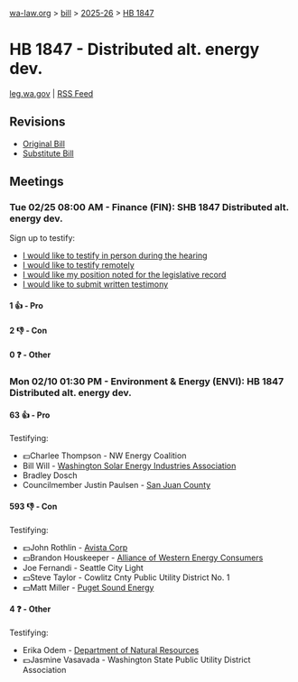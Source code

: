 [wa-law.org](/) > [bill](/bill/) > [2025-26](/bill/2025-26/) > [HB 1847](/bill/2025-26/hb/1847/)

# HB 1847 - Distributed alt. energy dev.
[leg.wa.gov](https://app.leg.wa.gov/billsummary?BillNumber=1847&Year=2025&Initiative=false) | [RSS Feed](./rss.xml)

## Revisions
* [Original Bill](1/)
* [Substitute Bill](S/)

## Meetings
### Tue 02/25 08:00 AM - Finance (FIN): SHB 1847 Distributed alt. energy dev.
Sign up to testify:
* [I would like to testify in person during the hearing](https://app.leg.wa.gov/csi/Testifier/Add?chamber=House&mId=32893&aId=165007&caId=26160&tId=1)
* [I would like to testify remotely](https://app.leg.wa.gov/csi/Testifier/Add?chamber=House&mId=32893&aId=165007&caId=26160&tId=2)
* [I would like my position noted for the legislative record](https://app.leg.wa.gov/csi/Testifier/Add?chamber=House&mId=32893&aId=165007&caId=26160&tId=3)
* [I would like to submit written testimony](https://app.leg.wa.gov/csi/Testifier/Add?chamber=House&mId=32893&aId=165007&caId=26160&tId=4)

#### 1 👍 - Pro

#### 2 👎 - Con

#### 0 ❓ - Other

### Mon 02/10 01:30 PM - Environment & Energy (ENVI): HB 1847 Distributed alt. energy dev.
#### 63 👍 - Pro
Testifying:
* 💵Charlee Thompson - NW Energy Coalition
* Bill Will - [Washington Solar Energy Industries Association](/org/washington_solar_energy_industries_association/)
* Bradley Dosch
* Councilmember Justin Paulsen - [San Juan County](/org/san_juan_county/)

#### 593 👎 - Con
Testifying:
* 💵John Rothlin - [Avista Corp](/org/avista_corp/)
* 💵Brandon Houskeeper - [Alliance of Western Energy Consumers](/org/alliance_of_western_energy_consumers/)
* Joe Fernandi - Seattle City Light
* 💵Steve Taylor - Cowlitz Cnty Public Utility District No. 1
* 💵Matt Miller - [Puget Sound Energy](/org/puget_sound_energy_inc/)

#### 4 ❓ - Other
Testifying:
* Erika Odem - [Department of Natural Resources](/org/department_of_natural_resources/)
* 💵Jasmine Vasavada - Washington State Public Utility District Association
